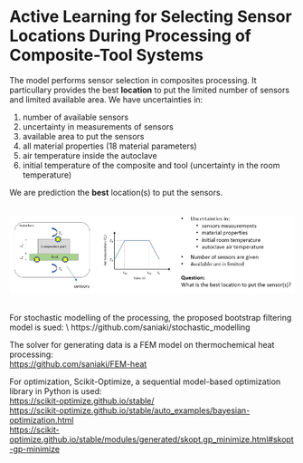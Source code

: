 # Active Learning for Selecting Sensor Locations During Processing of Composite-Tool Systems

The model performs sensor selection in composites processing. It particullary provides the best **location** to put the limited number of sensors and limited available area. We have uncertainties in:
1. number of available sensors
2. uncertainty in measurements of sensors
3. available area to put the sensors
4. all material properties  (18 material parameters)
5. air temperature inside the autoclave
6. initial temperature of the composite and tool (uncertainty in the room temperature)

We are prediction the **best** location(s) to put the sensors.

 <br>
<img  align="center" src="https://github.com/saniaki/active_learning/blob/main/images/image01.jpg" width="650"/>  
<br>
<br>
<br>
For stochastic modelling of the processing, the proposed bootstrap filtering model is sued: \
https://github.com/saniaki/stochastic_modelling

The solver for generating data is a FEM model on thermochemical heat processing: \
https://github.com/saniaki/FEM-heat

For optimization, Scikit-Optimize, a sequential model-based optimization library in Python is used: \
https://scikit-optimize.github.io/stable/ \
https://scikit-optimize.github.io/stable/auto_examples/bayesian-optimization.html \
https://scikit-optimize.github.io/stable/modules/generated/skopt.gp_minimize.html#skopt-gp-minimize
